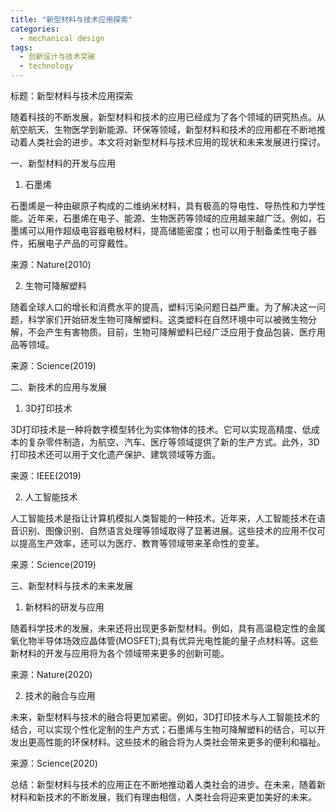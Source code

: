 ```yaml
---  
title: "新型材料与技术应用探索"  
categories:  
  - mechanical design  
tags: 
  - 创新设计与技术突破 
  - technology  
---  
```


标题：新型材料与技术应用探索

随着科技的不断发展，新型材料和技术的应用已经成为了各个领域的研究热点。从航空航天、生物医学到新能源、环保等领域，新型材料和技术的应用都在不断地推动着人类社会的进步。本文将对新型材料与技术应用的现状和未来发展进行探讨。

一、新型材料的开发与应用

1. 石墨烯

石墨烯是一种由碳原子构成的二维纳米材料，具有极高的导电性、导热性和力学性能。近年来，石墨烯在电子、能源、生物医药等领域的应用越来越广泛。例如，石墨烯可以用作超级电容器电极材料，提高储能密度；也可以用于制备柔性电子器件，拓展电子产品的可穿戴性。

来源：Nature(2010)

2. 生物可降解塑料

随着全球人口的增长和消费水平的提高，塑料污染问题日益严重。为了解决这一问题，科学家们开始研发生物可降解塑料。这类塑料在自然环境中可以被微生物分解，不会产生有害物质。目前，生物可降解塑料已经广泛应用于食品包装、医疗用品等领域。

来源：Science(2019)

二、新技术的应用与发展

1. 3D打印技术

3D打印技术是一种将数字模型转化为实体物体的技术。它可以实现高精度、低成本的复杂零件制造，为航空、汽车、医疗等领域提供了新的生产方式。此外，3D打印技术还可以用于文化遗产保护、建筑领域等方面。

来源：IEEE(2019)

2. 人工智能技术

人工智能技术是指让计算机模拟人类智能的一种技术。近年来，人工智能技术在语音识别、图像识别、自然语言处理等领域取得了显著进展。这些技术的应用不仅可以提高生产效率，还可以为医疗、教育等领域带来革命性的变革。

来源：Science(2019)

三、新型材料与技术的未来发展

1. 新材料的研发与应用

随着科学技术的发展，未来还将出现更多新型材料。例如，具有高温稳定性的金属氧化物半导体场效应晶体管(MOSFET);具有优异光电性能的量子点材料等。这些新材料的开发与应用将为各个领域带来更多的创新可能。

来源：Nature(2020)

2. 技术的融合与应用

未来，新型材料与技术的融合将更加紧密。例如，3D打印技术与人工智能技术的结合，可以实现个性化定制的生产方式；石墨烯与生物可降解塑料的结合，可以开发出更高性能的环保材料。这些技术的融合将为人类社会带来更多的便利和福祉。

来源：Science(2020)

总结：新型材料与技术的应用正在不断地推动着人类社会的进步。在未来，随着新材料和新技术的不断发展，我们有理由相信，人类社会将迎来更加美好的未来。 
